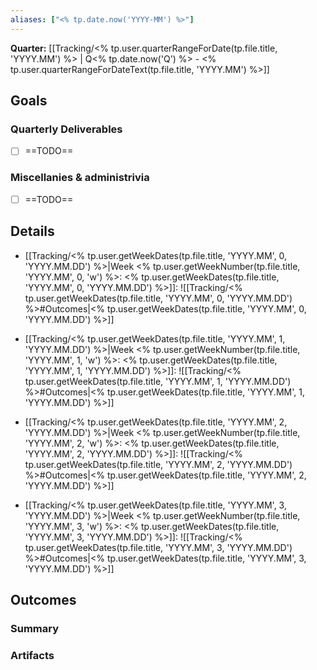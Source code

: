 ```yaml
---
aliases: ["<% tp.date.now('YYYY-MM') %>"]
---
```


**Quarter:** [[Tracking/<% tp.user.quarterRangeForDate(tp.file.title, 'YYYY.MM') %>  | Q<% tp.date.now('Q') %> - <% tp.user.quarterRangeForDateText(tp.file.title, 'YYYY.MM') %>]]

## Goals

### Quarterly Deliverables

- [ ] ==TODO==

### Miscellanies & administrivia

- [ ] ==TODO==


## Details

- [[Tracking/<% tp.user.getWeekDates(tp.file.title, 'YYYY.MM', 0, 'YYYY.MM.DD') %>|Week <% tp.user.getWeekNumber(tp.file.title, 'YYYY.MM', 0, 'w') %>: <% tp.user.getWeekDates(tp.file.title, 'YYYY.MM', 0, 'YYYY.MM.DD') %>]]: ![[Tracking/<% tp.user.getWeekDates(tp.file.title, 'YYYY.MM', 0, 'YYYY.MM.DD') %>#Outcomes|<% tp.user.getWeekDates(tp.file.title, 'YYYY.MM', 0, 'YYYY.MM.DD') %>]]

- [[Tracking/<% tp.user.getWeekDates(tp.file.title, 'YYYY.MM', 1, 'YYYY.MM.DD') %>|Week <% tp.user.getWeekNumber(tp.file.title, 'YYYY.MM', 1, 'w') %>: <% tp.user.getWeekDates(tp.file.title, 'YYYY.MM', 1, 'YYYY.MM.DD') %>]]: ![[Tracking/<% tp.user.getWeekDates(tp.file.title, 'YYYY.MM', 1, 'YYYY.MM.DD') %>#Outcomes|<% tp.user.getWeekDates(tp.file.title, 'YYYY.MM', 1, 'YYYY.MM.DD') %>]]

- [[Tracking/<% tp.user.getWeekDates(tp.file.title, 'YYYY.MM', 2, 'YYYY.MM.DD') %>|Week <% tp.user.getWeekNumber(tp.file.title, 'YYYY.MM', 2, 'w') %>: <% tp.user.getWeekDates(tp.file.title, 'YYYY.MM', 2, 'YYYY.MM.DD') %>]]: ![[Tracking/<% tp.user.getWeekDates(tp.file.title, 'YYYY.MM', 2, 'YYYY.MM.DD') %>#Outcomes|<% tp.user.getWeekDates(tp.file.title, 'YYYY.MM', 2, 'YYYY.MM.DD') %>]]

- [[Tracking/<% tp.user.getWeekDates(tp.file.title, 'YYYY.MM', 3, 'YYYY.MM.DD') %>|Week <% tp.user.getWeekNumber(tp.file.title, 'YYYY.MM', 3, 'w') %>: <% tp.user.getWeekDates(tp.file.title, 'YYYY.MM', 3, 'YYYY.MM.DD') %>]]: ![[Tracking/<% tp.user.getWeekDates(tp.file.title, 'YYYY.MM', 3, 'YYYY.MM.DD') %>#Outcomes|<% tp.user.getWeekDates(tp.file.title, 'YYYY.MM', 3, 'YYYY.MM.DD') %>]]


## Outcomes

### Summary


### Artifacts